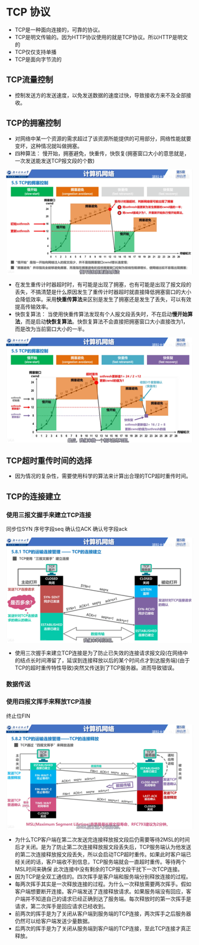 # TCP 协议

* TCP是一种面向连接的，可靠的协议。
* TCP是明文传输的。因为HTTP协议使用的就是TCP协议。所以HTTP是明文的
* TCP仅仅支持单播
* TCP是面向字节流的

## TCP流量控制

* 控制发送方的发送速度，以免发送数据的速度过快，导致接收方来不及全部接收。

## TCP的拥塞控制

* 对网络中某一个资源的需求超过了该资源所能提供的可用部分，网络性能就要变坏，这种情况就叫做拥塞。
* 四种算法： 慢开始，拥塞避免，快重传，快恢复(拥塞窗口大小的意思就是，一次发送能发送TCP报文段的个数)

![拥塞](./../../img/0005.png "只使用慢开始和拥塞避免")

* 在发生重传计时器超时时，有可能是出现了拥塞，也有可能是出现了报文段的丢失，不搞清楚是什么原因发生了重传计时器超时就直接降低拥塞窗口的大小会降低效率。采用**快重传算法**来区别是发生了拥塞还是发生了丢失，可以有效提高传输效率。
* 快恢复算法： 当使用快重传算法发现有个人报文段丢失时，不在启动**慢开始算法**，而是启动**快恢复算法**。快恢复算法不会直接把拥塞窗口大小直接改为1，而是改为当前窗口大小的一半。

![拥塞](./../../img/0006.png "使用四种算法来进行拥塞控制")

## TCP超时重传时间的选择

* 因为情况的复杂性，需要使用科学的算法来计算出合理的TCP超时重传时间。

## TCP的连接建立

### 使用三报文握手来建立TCP连接

同步位SYN    序号字段seq   确认位ACK    确认号字段ack

![TCP连接建立](./../../img/0007.jpg "连接建立")

* 使用三次握手来建立TCP连接是为了防止已失效的连接请求报文段(在网络中的结点长时间滞留了，延误到连接释放以后的某个时间点才到达服务端)(由于TCP的超时重传特性导致)突然又传送到了TCP服务器。进而导致错误。
  
### 数据传送

### 使用四报文挥手来释放TCP连接

终止位FIN

![TCP连接释放](./../../img/0008.png "连接释放")

* 为什么TCP客户端在第二次发送完连接释放报文段后仍需要等待2MSL的时间后才关闭。是为了防止第二次连接释放报文段丢失后，TCP服务端认为他发送的第二次连接释放报文段丢失，所以会启动TCP超时重传。如果此时客户端已经关闭的话，客户端收不到信息，TCP服务端就会一直超时重传。等待两个MSL时间来确保 此次连接中没有剩余的TCP报文段干扰下一次TCP连接。
* 因为TCP是全双工通信的。四次挥手是客户端和服务端分别释放连接的过程。
* 每两次挥手其实是一次释放连接的过程。为什么一次释放需要两次挥手。假如客户端想要断开连接。客户端发送了连接释放请求。如果服务端没有回应，客户端并不知道自己的请求已经正确到达了服务端。每次释放时的第一次挥手是请求，第二次挥手是回应请求已经收到。
* 前两次的挥手是为了关闭从客户端到服务端的TCP连接，两次挥手之后服务器仍然可以给客户端发送少量数据。
* 后两次的挥手是为了关闭从服务端到客户端的TCP连接，至此TCP连接才真正释放。